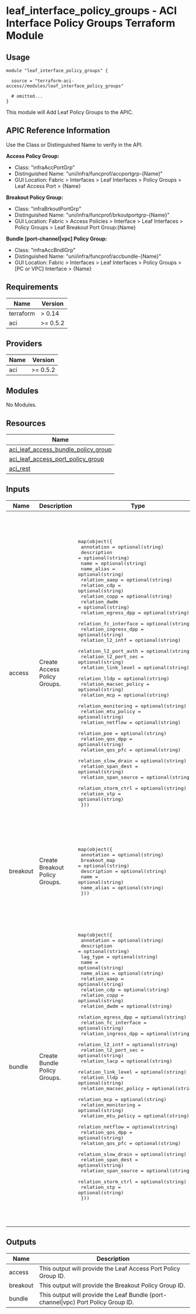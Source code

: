 # leaf_interface_policy_groups - ACI Interface Policy Groups Terraform Module

## Usage

```hcl
module "leaf_interface_policy_groups" {

  source = "terraform-aci-access//modules/leaf_interface_policy_groups"

  # omitted...
}
```

This module will Add Leaf Policy Groups to the APIC.

## APIC Reference Information

Use the Class or Distinguished Name to verify in the API.

**Access Policy Group:**

* Class: "infraAccPortGrp"
* Distinguished Name: "uni/infra/funcprof/accportgrp-{Name}"
* GUI Location: Fabric > Interfaces > Leaf Interfaces > Policy Groups > Leaf Access Port > {Name}

**Breakout Policy Group:**

* Class: "infraBrkoutPortGrp"
* Distinguished Name: "uni/infra/funcprof/brkoutportgrp-{Name}"
* GUI Location: Fabric > Access Policies > Interface > Leaf Interfaces > Policy Groups > Leaf Breakout Port Group:{Name}

**Bundle [port-channel|vpc] Policy Group:**

* Class: "infraAccBndlGrp"
* Distinguished Name: "uni/infra/funcprof/accbundle-{Name}"
* GUI Location: Fabric > Interfaces > Leaf Interfaces > Policy Groups > [PC or VPC] Interface > {Name}

<!-- BEGINNING OF PRE-COMMIT-TERRAFORM DOCS HOOK -->
## Requirements

| Name | Version |
|------|---------|
| terraform | > 0.14 |
| aci | >= 0.5.2 |

## Providers

| Name | Version |
|------|---------|
| aci | >= 0.5.2 |

## Modules

No Modules.

## Resources

| Name |
|------|
| [aci_leaf_access_bundle_policy_group](https://registry.terraform.io/providers/ciscodevnet/aci/0.5.2/docs/resources/leaf_access_bundle_policy_group) |
| [aci_leaf_access_port_policy_group](https://registry.terraform.io/providers/ciscodevnet/aci/0.5.2/docs/resources/leaf_access_port_policy_group) |
| [aci_rest](https://registry.terraform.io/providers/ciscodevnet/aci/0.5.2/docs/resources/rest) |

## Inputs

| Name | Description | Type | Default | Required |
|------|-------------|------|---------|:--------:|
| access | Create Access Policy Groups. | <pre>map(object({<br>    annotation             = optional(string)<br>    description            = optional(string)<br>    name                   = optional(string)<br>    name_alias             = optional(string)<br>    relation_aaep          = optional(string)<br>    relation_cdp           = optional(string)<br>    relation_copp          = optional(string)<br>    relation_dwdm          = optional(string)<br>    relation_egress_dpp    = optional(string)<br>    relation_fc_interface  = optional(string)<br>    relation_ingress_dpp   = optional(string)<br>    relation_l2_intf       = optional(string)<br>    relation_l2_port_auth  = optional(string)<br>    relation_l2_port_sec   = optional(string)<br>    relation_link_level    = optional(string)<br>    relation_lldp          = optional(string)<br>    relation_macsec_policy = optional(string)<br>    relation_mcp           = optional(string)<br>    relation_monitoring    = optional(string)<br>    relation_mtu_policy    = optional(string)<br>    relation_netflow       = optional(string)<br>    relation_poe           = optional(string)<br>    relation_qos_dpp       = optional(string)<br>    relation_qos_pfc       = optional(string)<br>    relation_slow_drain    = optional(string)<br>    relation_span_dest     = optional(string)<br>    relation_span_source   = optional(string)<br>    relation_storm_ctrl    = optional(string)<br>    relation_stp           = optional(string)<br>  }))</pre> | <pre>{<br>  "default": {<br>    "annotation": "",<br>    "description": "",<br>    "name": "default",<br>    "name_alias": "",<br>    "relation_aaep": "uni/infra/attentp-default",<br>    "relation_cdp": "uni/infra/cdpIfP-default",<br>    "relation_copp": "uni/infra/coppifpol-default",<br>    "relation_dwdm": "uni/infra/dwdmifpol-default",<br>    "relation_egress_dpp": "uni/infra/qosdpppol-default",<br>    "relation_fc_interface": "uni/infra/fcIfPol-default",<br>    "relation_ingress_dpp": "uni/infra/qosdpppol-default",<br>    "relation_l2_intf": "uni/infra/l2IfP-default",<br>    "relation_l2_port_auth": "uni/infra/portauthpol-default",<br>    "relation_l2_port_sec": "uni/infra/portsecurityP-default",<br>    "relation_link_level": "uni/infra/hintfpol-default",<br>    "relation_lldp": "uni/infra/lldpIfP-default",<br>    "relation_macsec_policy": "uni/infra/macsecifp-default",<br>    "relation_mcp": "uni/infra/mcpIfP-default",<br>    "relation_monitoring": "uni/infra/moninfra-default",<br>    "relation_mtu_policy": "uni/fabric/l2pol-default",<br>    "relation_netflow": "",<br>    "relation_poe": "",<br>    "relation_qos_dpp": "uni/infra/qosdpppol-default",<br>    "relation_qos_pfc": "uni/infra/pfc-default",<br>    "relation_slow_drain": "uni/infra/qossdpol-default",<br>    "relation_span_dest": "",<br>    "relation_span_source": "",<br>    "relation_storm_ctrl": "uni/infra/stormctrlifp-default",<br>    "relation_stp": "uni/infra/ifPol-default"<br>  }<br>}</pre> | no |
| breakout | Create Breakout Policy Groups. | <pre>map(object({<br>    annotation   = optional(string)<br>    breakout_map = optional(string)<br>    description  = optional(string)<br>    name         = optional(string)<br>    name_alias   = optional(string)<br>  }))</pre> | <pre>{<br>  "default": {<br>    "annotation": "",<br>    "breakout_map": "10g-4x",<br>    "description": "default 4x10G Breakout Policy",<br>    "name": "10g-4x",<br>    "name_alias": ""<br>  }<br>}</pre> | no |
| bundle | Create Bundle Policy Groups. | <pre>map(object({<br>    annotation             = optional(string)<br>    description            = optional(string)<br>    lag_type               = optional(string)<br>    name                   = optional(string)<br>    name_alias             = optional(string)<br>    relation_aaep          = optional(string)<br>    relation_cdp           = optional(string)<br>    relation_copp          = optional(string)<br>    relation_dwdm          = optional(string)<br>    relation_egress_dpp    = optional(string)<br>    relation_fc_interface  = optional(string)<br>    relation_ingress_dpp   = optional(string)<br>    relation_l2_intf       = optional(string)<br>    relation_l2_port_sec   = optional(string)<br>    relation_lacp          = optional(string)<br>    relation_link_level    = optional(string)<br>    relation_lldp          = optional(string)<br>    relation_macsec_policy = optional(string)<br>    relation_mcp           = optional(string)<br>    relation_monitoring    = optional(string)<br>    relation_mtu_policy    = optional(string)<br>    relation_netflow       = optional(string)<br>    relation_qos_dpp       = optional(string)<br>    relation_qos_pfc       = optional(string)<br>    relation_slow_drain    = optional(string)<br>    relation_span_dest     = optional(string)<br>    relation_span_source   = optional(string)<br>    relation_storm_ctrl    = optional(string)<br>    relation_stp           = optional(string)<br>  }))</pre> | <pre>{<br>  "default": {<br>    "annotation": "",<br>    "description": "",<br>    "lag_type": "node",<br>    "name": "default",<br>    "name_alias": "",<br>    "relation_aaep": "uni/infra/attentp-default",<br>    "relation_cdp": "uni/infra/cdpIfP-default",<br>    "relation_copp": "uni/infra/coppifpol-default",<br>    "relation_dwdm": "uni/infra/dwdmifpol-default",<br>    "relation_egress_dpp": "uni/infra/qosdpppol-default",<br>    "relation_fc_interface": "uni/infra/fcIfPol-default",<br>    "relation_ingress_dpp": "uni/infra/qosdpppol-default",<br>    "relation_l2_intf": "uni/infra/l2IfP-default",<br>    "relation_l2_port_sec": "uni/infra/portsecurityP-default",<br>    "relation_lacp": "uni/infra/lacplagp-default",<br>    "relation_link_level": "uni/infra/hintfpol-default",<br>    "relation_lldp": "uni/infra/lldpIfP-default",<br>    "relation_macsec_policy": "uni/infra/macsecifp-default",<br>    "relation_mcp": "uni/infra/mcpIfP-default",<br>    "relation_monitoring": "uni/infra/moninfra-default",<br>    "relation_mtu_policy": "uni/fabric/l2pol-default",<br>    "relation_netflow": "",<br>    "relation_qos_dpp": "uni/infra/qosdpppol-default",<br>    "relation_qos_pfc": "uni/infra/pfc-default",<br>    "relation_slow_drain": "uni/infra/qossdpol-default",<br>    "relation_span_dest": "",<br>    "relation_span_source": "",<br>    "relation_storm_ctrl": "uni/infra/stormctrlifp-default",<br>    "relation_stp": "uni/infra/ifPol-default"<br>  }<br>}</pre> | no |

## Outputs

| Name | Description |
|------|-------------|
| access | This output will provide the Leaf Access Port Policy Group ID. |
| breakout | This output will provide the Breakout Policy Group ID. |
| bundle | This output will provide the Leaf Bundle (port-channel\|vpc) Port Policy Group ID. |
<!-- END OF PRE-COMMIT-TERRAFORM DOCS HOOK -->
